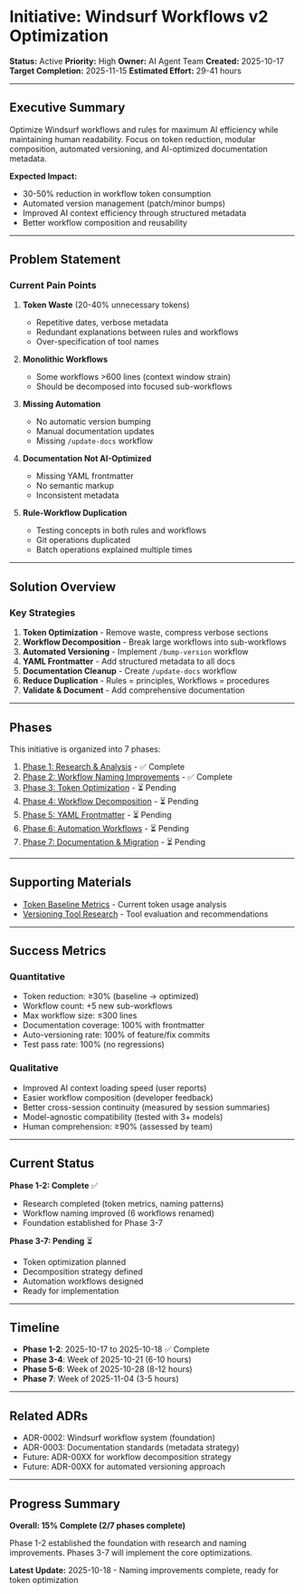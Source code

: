 # Initiative: Windsurf Workflows v2 Optimization

**Status:** Active
**Priority:** High
**Owner:** AI Agent Team
**Created:** 2025-10-17
**Target Completion:** 2025-11-15
**Estimated Effort:** 29-41 hours

---

## Executive Summary

Optimize Windsurf workflows and rules for maximum AI efficiency while maintaining human readability. Focus on token reduction, modular composition, automated versioning, and AI-optimized documentation metadata.

**Expected Impact:**

- 30-50% reduction in workflow token consumption
- Automated version management (patch/minor bumps)
- Improved AI context efficiency through structured metadata
- Better workflow composition and reusability

---

## Problem Statement

### Current Pain Points

1. **Token Waste** (20-40% unnecessary tokens)
   - Repetitive dates, verbose metadata
   - Redundant explanations between rules and workflows
   - Over-specification of tool names

2. **Monolithic Workflows**
   - Some workflows >600 lines (context window strain)
   - Should be decomposed into focused sub-workflows

3. **Missing Automation**
   - No automatic version bumping
   - Manual documentation updates
   - Missing `/update-docs` workflow

4. **Documentation Not AI-Optimized**
   - Missing YAML frontmatter
   - No semantic markup
   - Inconsistent metadata

5. **Rule-Workflow Duplication**
   - Testing concepts in both rules and workflows
   - Git operations duplicated
   - Batch operations explained multiple times

---

## Solution Overview

### Key Strategies

1. **Token Optimization** - Remove waste, compress verbose sections
2. **Workflow Decomposition** - Break large workflows into sub-workflows
3. **Automated Versioning** - Implement `/bump-version` workflow
4. **YAML Frontmatter** - Add structured metadata to all docs
5. **Documentation Cleanup** - Create `/update-docs` workflow
6. **Reduce Duplication** - Rules = principles, Workflows = procedures
7. **Validate & Document** - Add comprehensive documentation

---

## Phases

This initiative is organized into 7 phases:

1. [Phase 1: Research & Analysis](phases/phase-1-research-analysis.md) - ✅ Complete
2. [Phase 2: Workflow Naming Improvements](phases/phase-2-workflow-naming.md) - ✅ Complete
3. [Phase 3: Token Optimization](phases/phase-3-token-optimization.md) - ⏳ Pending
4. [Phase 4: Workflow Decomposition](phases/phase-4-workflow-decomposition.md) - ⏳ Pending
5. [Phase 5: YAML Frontmatter](phases/phase-5-yaml-frontmatter.md) - ⏳ Pending
6. [Phase 6: Automation Workflows](phases/phase-6-automation-workflows.md) - ⏳ Pending
7. [Phase 7: Documentation & Migration](phases/phase-7-documentation-migration.md) - ⏳ Pending

---

## Supporting Materials

- [Token Baseline Metrics](artifacts/token-baseline-metrics.md) - Current token usage analysis
- [Versioning Tool Research](artifacts/versioning-tool-research.md) - Tool evaluation and recommendations

---

## Success Metrics

### Quantitative

- Token reduction: ≥30% (baseline → optimized)
- Workflow count: +5 new sub-workflows
- Max workflow size: ≤300 lines
- Documentation coverage: 100% with frontmatter
- Auto-versioning rate: 100% of feature/fix commits
- Test pass rate: 100% (no regressions)

### Qualitative

- Improved AI context loading speed (user reports)
- Easier workflow composition (developer feedback)
- Better cross-session continuity (measured by session summaries)
- Model-agnostic compatibility (tested with 3+ models)
- Human comprehension: ≥90% (assessed by team)

---

## Current Status

**Phase 1-2: Complete** ✅

- Research completed (token metrics, naming patterns)
- Workflow naming improved (6 workflows renamed)
- Foundation established for Phase 3-7

**Phase 3-7: Pending** ⏳

- Token optimization planned
- Decomposition strategy defined
- Automation workflows designed
- Ready for implementation

---

## Timeline

- **Phase 1-2**: 2025-10-17 to 2025-10-18 ✅ Complete
- **Phase 3-4**: Week of 2025-10-21 (6-10 hours)
- **Phase 5-6**: Week of 2025-10-28 (8-12 hours)
- **Phase 7**: Week of 2025-11-04 (3-5 hours)

---

## Related ADRs

- ADR-0002: Windsurf workflow system (foundation)
- ADR-0003: Documentation standards (metadata strategy)
- Future: ADR-00XX for workflow decomposition strategy
- Future: ADR-00XX for automated versioning approach

---

## Progress Summary

**Overall: 15% Complete (2/7 phases complete)**

Phase 1-2 established the foundation with research and naming improvements. Phases 3-7 will implement the core optimizations.

**Latest Update:** 2025-10-18 - Naming improvements complete, ready for token optimization
